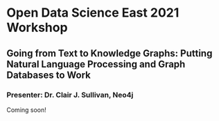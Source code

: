 # Open Data Science East 2021 Workshop
## Going from Text to Knowledge Graphs: Putting Natural Language Processing and Graph Databases to Work
### Presenter: Dr. Clair J. Sullivan, Neo4j

Coming soon!

